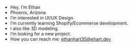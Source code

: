 - Hey, I’m Ethan
- Phoenix, Arizona
- I’m interested in UI/UX Design.
- I’m currently learning Shopify/Ecommerse development.
- I also like 3D modeling.
- I’m looking for a new project.
- How you can reach me: ethanhart35@ehart.dev

<!---
ethanhart35/ethanhart35 is a ✨ special ✨ repository because its `README.md` (this file) appears on your GitHub profile.
You can click the Preview link to take a look at your changes.
--->
